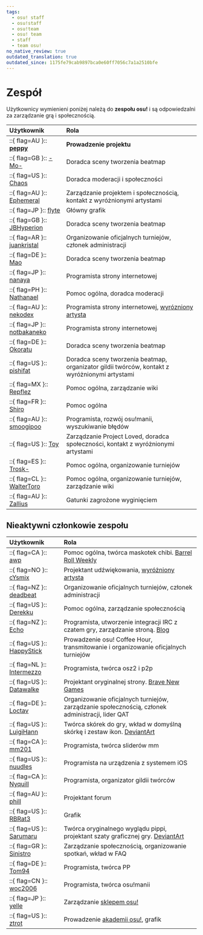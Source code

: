```yaml
---
tags:
  - osu! staff
  - osu!staff
  - osu!team
  - osu! team
  - staff
  - team osu!
no_native_review: true
outdated_translation: true
outdated_since: 1175fe79cab9897bca0e60ff7056c7a1a2510bfe
---
```


# Zespół

Użytkownicy wymienieni poniżej należą do **zespołu osu!** i są odpowiedzalni za zarządzanie grą i społecznością.

| Użytkownik | Rola |
| :-- | :-- |
| ::{ flag=AU }:: **[peppy](https://osu.ppy.sh/users/2)** | **Prowadzenie projektu** |
| ::{ flag=GB }:: [-Mo-](https://osu.ppy.sh/users/2202163) | Doradca sceny tworzenia beatmap |
| ::{ flag=US }:: [Chaos](https://osu.ppy.sh/users/2628870) | Doradca moderacji i społeczności |
| ::{ flag=AU }:: [Ephemeral](https://osu.ppy.sh/users/102335) | Zarządzanie projektem i społecznością, kontakt z wyróżnionymi artystami |
| ::{ flag=JP }:: [flyte](https://osu.ppy.sh/users/3103765) | Główny grafik |
| ::{ flag=GB }:: [JBHyperion](https://osu.ppy.sh/users/4879508) | Doradca sceny tworzenia beatmap |
| ::{ flag=AR }:: [juankristal](https://osu.ppy.sh/users/443656) | Organizowanie oficjalnych turniejów, członek administracji |
| ::{ flag=DE }:: [Mao](https://osu.ppy.sh/users/2204515) | Doradca sceny tworzenia beatmap |
| ::{ flag=JP }:: [nanaya](https://osu.ppy.sh/users/2387883) | Programista strony internetowej |
| ::{ flag=PH }:: [Nathanael](https://osu.ppy.sh/users/2295078) | Pomoc ogólna, doradca moderacji |
| ::{ flag=AU }:: [nekodex](https://osu.ppy.sh/users/102) | Programista strony internetowej, [wyrózniony artysta](https://osu.ppy.sh/beatmaps/artists/1) |
| ::{ flag=JP }:: [notbakaneko](https://osu.ppy.sh/users/10751776) | Programista strony internetowej |
| ::{ flag=DE }:: [Okoratu](https://osu.ppy.sh/users/1623405) | Doradca sceny tworzenia beatmap |
| ::{ flag=US }:: [pishifat](https://osu.ppy.sh/users/3178418) | Doradca sceny tworzenia beatmap, organizator gildii twórców, kontakt z wyróżnionymi artystami |
| ::{ flag=MX }:: [Repflez](https://osu.ppy.sh/users/201392) | Pomoc ogólna, zarządzanie wiki |
| ::{ flag=FR }:: [Shiro](https://osu.ppy.sh/users/113005) | Pomoc ogólna |
| ::{ flag=AU }:: [smoogipoo](https://osu.ppy.sh/users/1040328) | Programista, rozwój osu!manii, wyszukiwanie błędów |
| ::{ flag=US }:: [Toy](https://osu.ppy.sh/users/2757689) | Zarządzanie Project Loved, doradca społeczności, kontakt z wyróżnionymi artystami |
| ::{ flag=ES }:: [Trosk-](https://osu.ppy.sh/users/3469385) | Pomoc ogólna, organizowanie turniejów |
| ::{ flag=CL }:: [WalterToro](https://osu.ppy.sh/users/5281416) | Pomoc ogólna, organizowanie turniejów, zarządzanie wiki |
| ::{ flag=AU }:: [Zallius](https://osu.ppy.sh/users/55) | Gatunki zagrożone wyginięciem |

## Nieaktywni członkowie zespołu

| Użytkownik | Rola |
| :-- | :-- |
| ::{ flag=CA }:: [awp](https://osu.ppy.sh/users/2650) | Pomoc ogólna, twórca maskotek chibi. [Barrel Roll Weekly](http://brw.twinkfish.com/) |
| ::{ flag=NO }:: [cYsmix](https://osu.ppy.sh/users/272870) | Projektant udźwiękowania, [wyróżniony artysta](https://osu.ppy.sh/beatmaps/artists/2) |
| ::{ flag=NZ }:: [deadbeat](https://osu.ppy.sh/users/128370) | Organizowanie oficjalnych turniejów, członek administracji |
| ::{ flag=US }:: [Derekku](https://osu.ppy.sh/users/91341) | Pomoc ogólna, zarządzanie społecznością |
| ::{ flag=NZ }:: [Echo](https://osu.ppy.sh/users/431) | Programista, utworzenie integracji IRC z czatem gry, zarządzanie stroną. [Blog](http://blog.echo.sh/) |
| ::{ flag=US }:: [HappyStick](https://osu.ppy.sh/users/256802) | Prowadzenie osu! Coffee Hour, transmitowanie i organizowanie oficjalnych turniejów |
| ::{ flag=NL }:: [Intermezzo](https://osu.ppy.sh/users/136842) | Programista, twórca osz2 i p2p |
| ::{ flag=US }:: [Datawalke](https://osu.ppy.sh/users/142) | Projektant oryginalnej strony. [Brave New Games](http://www.bravegamer.com/) |
| ::{ flag=DE }:: [Loctav](https://osu.ppy.sh/users/71366) | Organizowanie oficjalnych turniejów, zarządzanie społecznością, członek administracji, lider QAT |
| ::{ flag=US }:: [LuigiHann](https://osu.ppy.sh/users/1079) | Twórca skórek do gry, wkład w domyślną skórkę i zestaw ikon. [DeviantArt](https://luigihann.deviantart.com/) |
| ::{ flag=CA }:: [mm201](https://osu.ppy.sh/users/30655) | Programista, twórca sliderów mm |
| ::{ flag=US }:: [nuudles](https://osu.ppy.sh/users/21312) | Programista na urządzenia z systemem iOS |
| ::{ flag=CA }:: [Nyquill](https://osu.ppy.sh/users/682935) | Programista, organizator gildii twórców |
| ::{ flag=AU }:: [phill](https://osu.ppy.sh/users/53) | Projektant forum |
| ::{ flag=US }:: [RBRat3](https://osu.ppy.sh/users/307202) | Grafik |
| ::{ flag=US }:: [Sarumaru](https://osu.ppy.sh/users/9427) | Twórca oryginalnego wyglądu pippi, projektant szaty graficznej gry. [DeviantArt](https://sarumaru.deviantart.com/) |
| ::{ flag=GR }:: [Sinistro](https://osu.ppy.sh/users/5530) | Zarządzanie społecznością, organizowanie spotkań, wkład w FAQ |
| ::{ flag=DE }:: [Tom94](https://osu.ppy.sh/users/1857058) | Programista, twórca PP |
| ::{ flag=CN }:: [woc2006](https://osu.ppy.sh/users/1105845) | Programista, twórca osu!manii |
| ::{ flag=JP }:: [yelle](https://osu.ppy.sh/users/4916903) | Zarządzanie [sklepem osu!](https://osu.ppy.sh/store/listing) |
| ::{ flag=US }:: [ztrot](https://osu.ppy.sh/users/6347) | Prowadzenie [akademii osu!](/wiki/Community/Video_series/osu!academy), grafik |
